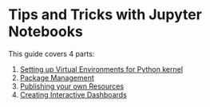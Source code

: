# Tips and Tricks with Jupyter Notebooks

This guide covers 4 parts:

1. [Setting up Virtual Environments for Python kernel](https://htmlpreview.github.io/?https://github.com/Kremzeeq/jupyter_notebooks_tips_and_tricks/blob/main/webpages/tips_and_tricks_p1.html)
2. [Package Management](https://htmlpreview.github.io/?https://github.com/Kremzeeq/jupyter_notebooks_tips_and_tricks/blob/main/webpages/tips_and_tricks_p2.html)
3. [Publishing your own Resources](https://htmlpreview.github.io/?https://github.com/Kremzeeq/jupyter_notebooks_tips_and_tricks/blob/main/webpages/tips_and_tricks_p3.html)
4. [Creating Interactive Dashboards](https://htmlpreview.github.io/?https://github.com/Kremzeeq/jupyter_notebooks_tips_and_tricks/blob/main/webpages/tips_and_tricks_p4.html)
